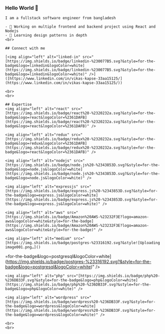 ### Hello World 👋
    I am a fullstack software engineer from bangladesh

    - 🔭 Working on multiple frontend and backend project using React and Nodejs
    - 🌱 Learning design patterns in depth
    <br>

    ## Connect with me

    [<img align="left" alt="linked-in" src="[https://img.shields.io/badge/linkedin-%230077B5.svg?&style=for-the-badge&logo=linkedin&logoColor=white](https://img.shields.io/badge/linkedin-%230077B5.svg?&style=for-the-badge&logo=linkedin&logoColor=white)" />]([https://www.linkedin.com/in/vikas-kapse-33aa15125/](https://www.linkedin.com/in/vikas-kapse-33aa15125/))

    <br>
    <br>

    ## Expertise
    <img align="left" alt="react" src="[https://img.shields.io/badge/react%20-%2320232a.svg?&style=for-the-badge&logo=react&logoColor=%2361DAFB](https://img.shields.io/badge/react%20-%2320232a.svg?&style=for-the-badge&logo=react&logoColor=%2361DAFB)" />
    
    <img align="left" alt="redux" src="[https://img.shields.io/badge/redux%20-%2320232a.svg?&style=for-the-badge&logo=redux&logoColor=%2361DAFB](https://img.shields.io/badge/redux%20-%2320232a.svg?&style=for-the-badge&logo=react&logoColor=%2361DAFB)" />

    <img align="left" alt="nodejs" src="[https://img.shields.io/badge/node.js%20-%2343853D.svg?&style=for-the-badge&logo=node.js&logoColor=white](https://img.shields.io/badge/node.js%20-%2343853D.svg?&style=for-the-badge&logo=node.js&logoColor=white)" />
    
    <img align="left" alt="expressjs" src="[https://img.shields.io/badge/express.js%20-%2343853D.svg?&style=for-the-badge&logo=express.js&logoColor=white](https://img.shields.io/badge/express.js%20-%2343853D.svg?&style=for-the-badge&logo=express.js&logoColor=white)" />

    <img align="left" alt="aws" src="[https://img.shields.io/badge/Amazon%20AWS-%23232F3E?logo=amazon-aws&logoColor=white&style=for-the-badge](https://img.shields.io/badge/Amazon%20AWS-%23232F3E?logo=amazon-aws&logoColor=white&style=for-the-badge)" />

    <img align="left" alt="medium" src="[https://img.shields.io/badge/postgres-%23316192.svg?&style![Uploading image001.png…]()
=for-the-badge&logo=postgresql&logoColor=white](https://img.shields.io/badge/postgres-%23316192.svg?&style=for-the-badge&logo=postgresql&logoColor=white)" />

    <img align="left" alt="php" src="[https://img.shields.io/badge/php%20-%236DB33F.svg?&style=for-the-badge&logo=php&logoColor=white](https://img.shields.io/badge/php%20-%236DB33F.svg?&style=for-the-badge&logo=php&logoColor=white)" />
    
    <img align="left" alt="wordpress" src="[https://img.shields.io/badge/wordpress%20-%236DB33F.svg?&style=for-the-badge&logo=wordpress&logoColor=white](https://img.shields.io/badge/wordpress%20-%236DB33F.svg?&style=for-the-badge&logo=wordpress&logoColor=white)" />

    <br>
    <br>
